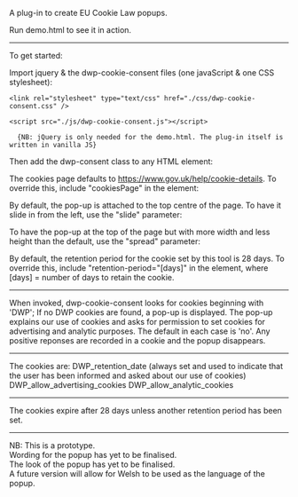 A plug-in to create EU Cookie Law popups.

Run demo.html to see it in action.

---------------------------------

To get started:

Import jquery & the dwp-cookie-consent files (one javaScript & one CSS stylesheet):
    <script src="https://code.jquery.com/jquery-3.3.1.min.js"></script>

    <link rel="stylesheet" type="text/css" href="./css/dwp-cookie-consent.css" />

    <script src="./js/dwp-cookie-consent.js"></script>

      {NB: jQuery is only needed for the demo.html. The plug-in itself is written in vanilla JS}


Then add the dwp-consent class to any HTML element:
    <div class=”dwp-consent”>

The cookies page defaults to https://www.gov.uk/help/cookie-details. To override this, include "cookiesPage" in the element:
    <div class="dwp-consent" cookiesPage="https://www.bbc.co.uk/">

By default, the pop-up is attached to the top centre of the page. To have it slide in from the left, use the "slide" parameter:
    <div class="dwp-consent slide">

To have the pop-up at the top of the page but with more width and less height than the default, use the "spread" parameter:
    <div class="dwp-consent spread">

By default, the retention period for the cookie set by this tool is 28 days. To override this, include "retention-period="[days]" in the element, where [days] = number of days to retain the cookie.

---------------------------------

When invoked, dwp-cookie-consent looks for cookies beginning with 'DWP';
If no DWP cookies are found, a pop-up is displayed.
The pop-up explains our use of cookies and asks for permission to set cookies for advertising and analytic purposes.
The default in each case is 'no'.
Any positive reponses are recorded in a cookie and the popup disappears.

----------------------------------

The cookies are:
    DWP_retention_date  (always set and used to indicate that the user has been informed and asked about our use of cookies)
    DWP_allow_advertising_cookies
    DWP_allow_analytic_cookies

----------------------------------

The cookies expire after 28 days unless another retention period has been set.

----------------------------------


NB: 
 This is a prototype.                                                           
 Wording for the popup has yet to be finalised.                                 
 The look of the popup has yet to be finalised.                                 
 A future version will allow for Welsh to be used as the language of the popup.
